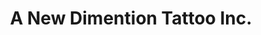---
title: "A New Dimention Tattoo Inc."
url: /palm-springs/a-new-dimention-tattoo-inc/
shop: tattoo
---